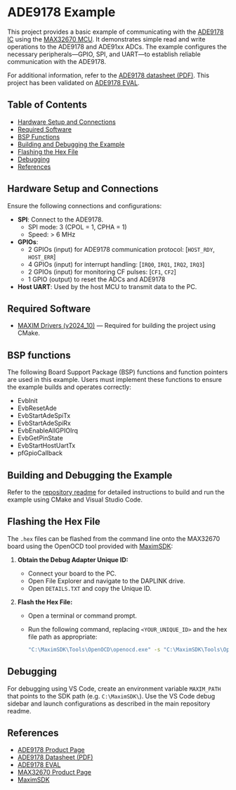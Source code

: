 ﻿# ADE9178 Example

This project provides a basic example of communicating with the [ADE9178 IC](https://www.analog.com/en/products/ade9178.html) using the [MAX32670 MCU](https://www.maximintegrated.com/en/products/microcontrollers/MAX32670.html). It demonstrates simple read and write operations to the ADE9178 and ADE91xx ADCs. The example configures the necessary peripherals—GPIO, SPI, and UART—to establish reliable communication with the ADE9178.

For additional information, refer to the [ADE9178 datasheet (PDF)](https://www.analog.com/media/en/technical-documentation/data-sheets/ade9178.pdf). This project has been validated on [ADE9178 EVAL](https://www.analog.com/en/resources/evaluation-hardware-and-software/evaluation-boards-kits/eval-ade9178.html).

## Table of Contents

- [Hardware Setup and Connections](#hardware-setup-and-connections)
- [Required Software](#required-software)
- [BSP Functions](#bsp-functions)
- [Building and Debugging the Example](#building-and-debugging-the-example)
- [Flashing the Hex File](#flashing-the-hex-file)
- [Debugging](#debugging)
- [References](#references)

## Hardware Setup and Connections

Ensure the following connections and configurations:

- **SPI**: Connect to the ADE9178.
  - SPI mode: 3 (CPOL = 1, CPHA = 1)
  - Speed: > 6 MHz
- **GPIOs**:
  - 2 GPIOs (input) for ADE9178 communication protocol: [`HOST_RDY`, `HOST_ERR`]
  - 4 GPIOs (input) for interrupt handling: [`IRQ0`, `IRQ1`, `IRQ2`, `IRQ3`]
  - 2 GPIOs (input) for monitoring CF pulses: [`CF1`, `CF2`]
  - 1 GPIO (output) to reset the ADCs and ADE9178
- **Host UART**: Used by the host MCU to transmit data to the PC.

## Required Software

- [MAXIM Drivers (v2024_10)](https://github.com/analogdevicesinc/msdk/tree/v2024_10) — Required for building the project using CMake.

## BSP functions

The following Board Support Package (BSP) functions and function pointers are used in this example. Users must implement these functions to ensure the example builds and operates correctly:

- EvbInit
- EvbResetAde
- EvbStartAdeSpiTx
- EvbStartAdeSpiRx
- EvbEnableAllGPIOIrq
- EvbGetPinState
- EvbStartHostUartTx
- pfGpioCallback

## Building and Debugging the Example

Refer to the [repository readme](../README.md) for detailed instructions to build and run the example using CMake and Visual Studio Code.

## Flashing the Hex File

The `.hex` files can be flashed from the command line onto the MAX32670 board using the OpenOCD tool provided with [MaximSDK](https://github.com/analogdevicesinc/msdk/tree/v2024_10):

1. **Obtain the Debug Adapter Unique ID:**
   - Connect your board to the PC.
   - Open File Explorer and navigate to the DAPLINK drive.
   - Open `DETAILS.TXT` and copy the Unique ID.

2. **Flash the Hex File:**
   - Open a terminal or command prompt.
   - Run the following command, replacing `<YOUR_UNIQUE_ID>` and the hex file path as appropriate:

     ```sh
     "C:\MaximSDK\Tools\OpenOCD\openocd.exe" -s "C:\MaximSDK\Tools\OpenOCD\scripts" -f interface\cmsis-dap.cfg -f target\max32670.cfg -c "cmsis_dap_serial <YOUR_UNIQUE_ID>; program \"C:/Example/ade9178_example.hex\" reset exit"
     ```

## Debugging

For debugging using VS Code, create an environment variable `MAXIM_PATH` that points to the SDK path (e.g. `C:\MaximSDK\`). Use the VS Code debug sidebar and launch configurations as described in the main repository readme.

## References

- [ADE9178 Product Page](https://www.analog.com/en/products/ade9178.html)
- [ADE9178 Datasheet (PDF)](https://www.analog.com/media/en/technical-documentation/data-sheets/ade9178.pdf)
- [ADE9178 EVAL](https://www.analog.com/en/resources/evaluation-hardware-and-software/evaluation-boards-kits/eval-ade9178.html)
- [MAX32670 Product Page](https://www.maximintegrated.com/en/products/microcontrollers/MAX32670.html)
- [MaximSDK](https://github.com/analogdevicesinc/msdk/tree/v2024_10)